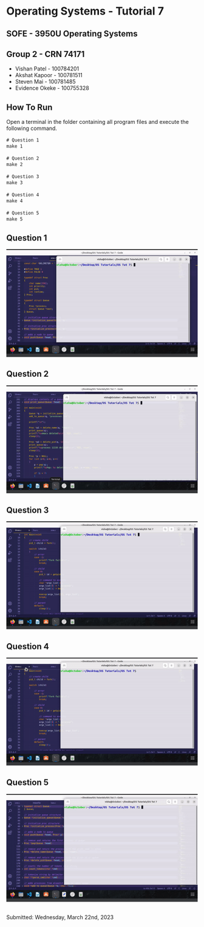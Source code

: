 # Operating Systems - Tutorial 7
## SOFE - 3950U Operating Systems

## Group 2 - CRN 74171
- Vishan Patel - 100784201
- Akshat Kapoor - 100781511
- Steven Mai - 100781485
- Evidence Okeke - 100755328

## How To Run
Open a terminal in the folder containing all program files and execute the following command.
```
# Question 1
make 1

# Question 2
make 2

# Question 3
make 3

# Question 4
make 4

# Question 5
make 5
```
## Question 1
![](https://github.com/23Vishan/OS-Tutorial-7/blob/main/Gifs/1.gif)

## Question 2
![](https://github.com/23Vishan/OS-Tutorial-7/blob/main/Gifs/2.gif)

## Question 3
![](https://github.com/23Vishan/OS-Tutorial-7/blob/main/Gifs/3.gif)

## Question 4
![](https://github.com/23Vishan/OS-Tutorial-7/blob/main/Gifs/4.gif)

## Question 5
![](https://github.com/23Vishan/OS-Tutorial-7/blob/main/Gifs/5.gif)

##
Submitted: Wednesday, March 22nd, 2023
